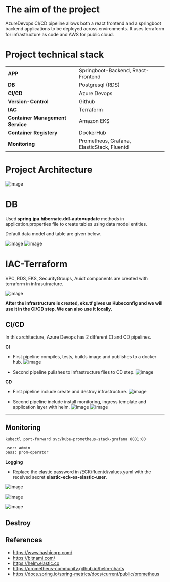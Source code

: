# The aim of the project
AzureDevops CI/CD pipeline allows both a react frontend and a springboot backend applications to be deployed across environments. It uses terraform for infrastructure as code and AWS for public cloud.


# Project technical stack

|  |    | 
| :-------- | :------- |
| **APP** | Springboot-Backend, React-Frontend |
| **DB** | Postgresql (RDS) |
| **CI/CD** | Azure Devops |
| **Version-Control** | Github |
| **IAC** | Terraform |
| **Container Management Service** | Amazon EKS |
| **Container Registery** | DockerHub |
| **Monitoring** | Prometheus, Grafana, ElasticStack, Fluentd |

# Project Architecture
![image](https://user-images.githubusercontent.com/33215825/150870066-cf784f07-c705-4711-9181-26871fae3368.png)


# DB
Used **spring.jpa.hibernate.ddl-auto=update** methods in application.properties file to create tables using data model entities. 

Default data model and table are given below.

![image](https://user-images.githubusercontent.com/33215825/150870968-fbe7012d-e100-4daf-909e-204503cba95c.png)
![image](https://user-images.githubusercontent.com/33215825/150871049-2c562892-85d8-449f-b6c0-0cf0eba196be.png)

# IAC-Terraform

VPC, RDS, EKS, SecurityGroups, Auidt components are created with terraform in infrasutracture.

![image](https://user-images.githubusercontent.com/33215825/150872487-42f600dd-d860-4089-885f-5e3ad9b1e732.png)

**After the infrastructure is created, eks.tf gives us Kubeconfig and we will use it in the CI/CD step. We can also use it locally.**

## CI/CD

In this architecture, Azure Devops has 2 different CI and CD pipelines.

**CI**
- First pipeline compiles, tests, builds image  and publishes to a docker hub.
 ![image](https://user-images.githubusercontent.com/33215825/150874209-b23e1b22-a6df-48b9-940e-b6874496d12e.png)

- Second pipeline pulishes to infrastructure files to CD step.
![image](https://user-images.githubusercontent.com/33215825/150874269-5a7d2254-df80-4f32-b748-6c26b395cb12.png)

**CD**
- First pipeline include create and destroy infrastructure.
![image](https://user-images.githubusercontent.com/33215825/150874854-6b292440-50cf-449f-9574-9f700e055d7c.png)

- Second pipeline include install monitoring, ingress template and application layer with helm. 
 ![image](https://user-images.githubusercontent.com/33215825/150875033-4367dfb8-f5b9-41bc-b18d-dd55c20adb67.png)
 ![image](https://user-images.githubusercontent.com/33215825/150875307-7fa0a026-4cb5-428d-9403-1b5605357946.png)



----------------------------------


## Monitoring
```
kubectl port-forward svc/kube-prometheus-stack-grafana 8081:80
```
```
user: admin
pass: prom-operator
```


**Logging**

- Replace the elastic password in /ECK/fluentd/values.yaml with the received secret **elastic-eck-es-elastic-user**.

![image](https://user-images.githubusercontent.com/33215825/150213912-d12a0642-08bf-4221-9773-2e31389dd4a8.png)

![image](https://user-images.githubusercontent.com/33215825/150213697-37dc4bc4-acf7-4cbd-82e0-1d0d65e0fdb4.png)

![image](https://user-images.githubusercontent.com/33215825/150213440-4319266b-ccb3-40bf-b7d0-6fb912b495bb.png)

## Destroy

## References

 - https://www.hashicorp.com/
 - https://bitnami.com/
 - https://helm.elastic.co
 - https://prometheus-community.github.io/helm-charts
 - https://docs.spring.io/spring-metrics/docs/current/public/prometheus
